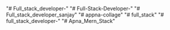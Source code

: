 "# Full_stack_developer-" 
"# Full-Stack-Developer-" 
"# Full_stack_developer_sanjay" 
"# appna-collage" 
"# full_stack" 
"# full_stack_developer-" 
"# Apna_Mern_Stack" 
